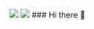 <img src="https://capsule-render.vercel.app/api?type=waving&color=timeAuto&height=300&section=header&text=Welcome&desc=%20Kimin's%20Github&descAlign=20&descAlignY=40&fontSize=90" />
<a href="https://velog.io/@kiminsee" target="_blank"><img src="https://img.shields.io/badge/Velog-#20C997
?style=flat-square&logo=Velog&logoColor=white"/></a>
### Hi there 👋

<!--
**kiminsee/kiminsee** is a ✨ _special_ ✨ repository because its `README.md` (this file) appears on your GitHub profile.

Here are some ideas to get you started:

- 🔭 I’m currently working on ...
- 🌱 I’m currently learning ...
- 👯 I’m looking to collaborate on ...
- 🤔 I’m looking for help with ...
- 💬 Ask me about ...
- 📫 How to reach me: ...
- 😄 Pronouns: ...
- ⚡ Fun fact: ...
-->
